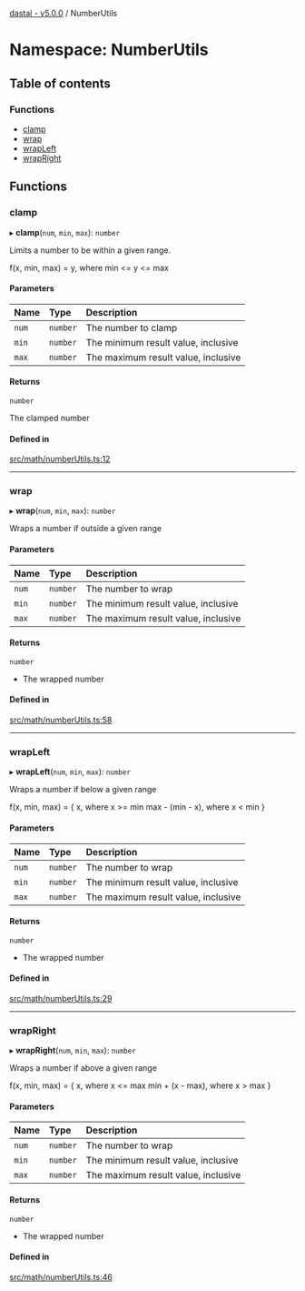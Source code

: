 [dastal - v5.0.0](../README.md) / NumberUtils

# Namespace: NumberUtils

## Table of contents

### Functions

- [clamp](numberutils.md#clamp)
- [wrap](numberutils.md#wrap)
- [wrapLeft](numberutils.md#wrapleft)
- [wrapRight](numberutils.md#wrapright)

## Functions

### clamp

▸ **clamp**(`num`, `min`, `max`): `number`

Limits a number to be within a given range.

f(x, min, max) = y, where min <= y <= max

#### Parameters

| Name | Type | Description |
| :------ | :------ | :------ |
| `num` | `number` | The number to clamp |
| `min` | `number` | The minimum result value, inclusive |
| `max` | `number` | The maximum result value, inclusive |

#### Returns

`number`

The clamped number

#### Defined in

[src/math/numberUtils.ts:12](https://github.com/havelessbemore/dastal/blob/eccb3d4/src/math/numberUtils.ts#L12)

___

### wrap

▸ **wrap**(`num`, `min`, `max`): `number`

Wraps a number if outside a given range

#### Parameters

| Name | Type | Description |
| :------ | :------ | :------ |
| `num` | `number` | The number to wrap |
| `min` | `number` | The minimum result value, inclusive |
| `max` | `number` | The maximum result value, inclusive |

#### Returns

`number`

- The wrapped number

#### Defined in

[src/math/numberUtils.ts:58](https://github.com/havelessbemore/dastal/blob/eccb3d4/src/math/numberUtils.ts#L58)

___

### wrapLeft

▸ **wrapLeft**(`num`, `min`, `max`): `number`

Wraps a number if below a given range

f(x, min, max) = {
   x, where x >= min
   max - (min - x), where x < min
}

#### Parameters

| Name | Type | Description |
| :------ | :------ | :------ |
| `num` | `number` | The number to wrap |
| `min` | `number` | The minimum result value, inclusive |
| `max` | `number` | The maximum result value, inclusive |

#### Returns

`number`

- The wrapped number

#### Defined in

[src/math/numberUtils.ts:29](https://github.com/havelessbemore/dastal/blob/eccb3d4/src/math/numberUtils.ts#L29)

___

### wrapRight

▸ **wrapRight**(`num`, `min`, `max`): `number`

Wraps a number if above a given range

f(x, min, max) = {
   x, where x <= max
   min + (x - max), where x > max
}

#### Parameters

| Name | Type | Description |
| :------ | :------ | :------ |
| `num` | `number` | The number to wrap |
| `min` | `number` | The minimum result value, inclusive |
| `max` | `number` | The maximum result value, inclusive |

#### Returns

`number`

- The wrapped number

#### Defined in

[src/math/numberUtils.ts:46](https://github.com/havelessbemore/dastal/blob/eccb3d4/src/math/numberUtils.ts#L46)
